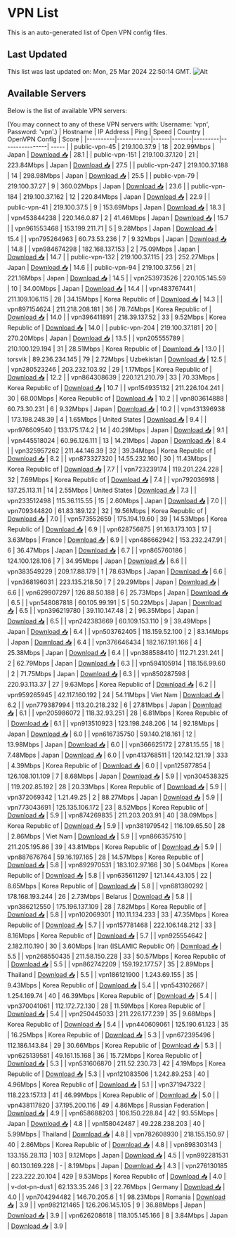 # VPN List

This is an auto-generated list of Open VPN config files.

## Last Updated

This list was last updated on: Mon, 25 Mar 2024 22:50:14 GMT.
![Alt](https://repobeats.axiom.co/api/embed/186b98318ef1479477931607c1ad7d823f12451f.svg "Repobeats analytics image")

## Available Servers

Below is the list of available VPN servers:

(You may connect to any of these VPN servers with: Username: 'vpn', Password: 'vpn'.)
| Hostname | IP Address | Ping | Speed | Country | OpenVPN Config | Score |
|----------|------------|------|-------|---------|----------------| ----- |
| public-vpn-45 | 219.100.37.9 | 18 | 202.99Mbps | Japan | [Download 📥](./configs/server_0_JP.ovpn) | 28.1 |
| public-vpn-151 | 219.100.37.120 | 21 | 223.84Mbps | Japan | [Download 📥](./configs/server_1_JP.ovpn) | 27.5 |
| public-vpn-247 | 219.100.37.188 | 14 | 298.98Mbps | Japan | [Download 📥](./configs/server_2_JP.ovpn) | 25.5 |
| public-vpn-79 | 219.100.37.27 | 9 | 360.02Mbps | Japan | [Download 📥](./configs/server_3_JP.ovpn) | 23.6 |
| public-vpn-184 | 219.100.37.162 | 12 | 220.84Mbps | Japan | [Download 📥](./configs/server_4_JP.ovpn) | 22.9 |
| public-vpn-41 | 219.100.37.5 | 9 | 153.69Mbps | Japan | [Download 📥](./configs/server_5_JP.ovpn) | 18.3 |
| vpn453844238 | 220.146.0.87 | 2 | 41.46Mbps | Japan | [Download 📥](./configs/server_6_JP.ovpn) | 15.7 |
| vpn961553468 | 153.199.211.71 | 5 | 9.28Mbps | Japan | [Download 📥](./configs/server_7_JP.ovpn) | 15.4 |
| vpn795264963 | 60.73.53.236 | 7 | 9.32Mbps | Japan | [Download 📥](./configs/server_8_JP.ovpn) | 14.8 |
| vpn984674298 | 182.168.137.153 | 2 | 75.09Mbps | Japan | [Download 📥](./configs/server_9_JP.ovpn) | 14.7 |
| public-vpn-132 | 219.100.37.115 | 23 | 252.27Mbps | Japan | [Download 📥](./configs/server_10_JP.ovpn) | 14.6 |
| public-vpn-94 | 219.100.37.56 | 21 | 221.16Mbps | Japan | [Download 📥](./configs/server_11_JP.ovpn) | 14.5 |
| vpn253973526 | 220.105.145.59 | 10 | 34.00Mbps | Japan | [Download 📥](./configs/server_12_JP.ovpn) | 14.4 |
| vpn483767441 | 211.109.106.115 | 28 | 34.15Mbps | Korea Republic of | [Download 📥](./configs/server_13_KR.ovpn) | 14.3 |
| vpn897154624 | 211.218.208.181 | 36 | 78.74Mbps | Korea Republic of | [Download 📥](./configs/server_14_KR.ovpn) | 14.0 |
| vpn396411891 | 218.39.137.52 | 33 | 9.52Mbps | Korea Republic of | [Download 📥](./configs/server_15_KR.ovpn) | 14.0 |
| public-vpn-204 | 219.100.37.181 | 20 | 270.20Mbps | Japan | [Download 📥](./configs/server_16_JP.ovpn) | 13.5 |
| vpn205555789 | 210.100.129.194 | 31 | 28.51Mbps | Korea Republic of | [Download 📥](./configs/server_17_KR.ovpn) | 13.0 |
| torsvik | 89.236.234.145 | 79 | 2.72Mbps | Uzbekistan | [Download 📥](./configs/server_18_UZ.ovpn) | 12.5 |
| vpn280523246 | 203.232.103.92 | 29 | 1.17Mbps | Korea Republic of | [Download 📥](./configs/server_19_KR.ovpn) | 12.2 |
| vpn864308639 | 220.121.210.79 | 33 | 70.33Mbps | Korea Republic of | [Download 📥](./configs/server_20_KR.ovpn) | 10.7 |
| vpn154935132 | 211.226.104.241 | 30 | 68.00Mbps | Korea Republic of | [Download 📥](./configs/server_21_KR.ovpn) | 10.2 |
| vpn803614888 | 60.73.30.231 | 6 | 9.32Mbps | Japan | [Download 📥](./configs/server_22_JP.ovpn) | 10.2 |
| vpn431396938 | 173.198.248.39 | 4 | 1.65Mbps | United States | [Download 📥](./configs/server_23_US.ovpn) | 9.4 |
| vpn976609540 | 133.175.174.2 | 14 | 40.29Mbps | Japan | [Download 📥](./configs/server_24_JP.ovpn) | 9.1 |
| vpn445518024 | 60.96.126.111 | 13 | 14.21Mbps | Japan | [Download 📥](./configs/server_25_JP.ovpn) | 8.4 |
| vpn325957262 | 211.44.146.39 | 32 | 39.34Mbps | Korea Republic of | [Download 📥](./configs/server_26_KR.ovpn) | 8.2 |
| vpn873327320 | 14.55.232.160 | 30 | 11.43Mbps | Korea Republic of | [Download 📥](./configs/server_27_KR.ovpn) | 7.7 |
| vpn723239174 | 119.201.224.228 | 32 | 7.69Mbps | Korea Republic of | [Download 📥](./configs/server_28_KR.ovpn) | 7.4 |
| vpn792036918 | 137.25.113.11 | 14 | 2.55Mbps | United States | [Download 📥](./configs/server_29_US.ovpn) | 7.3 |
| vpn233512498 | 115.36.115.55 | 15 | 2.60Mbps | Japan | [Download 📥](./configs/server_30_JP.ovpn) | 7.0 |
| vpn709344820 | 61.83.189.122 | 32 | 19.56Mbps | Korea Republic of | [Download 📥](./configs/server_31_KR.ovpn) | 7.0 |
| vpn573552659 | 175.194.19.60 | 39 | 14.53Mbps | Korea Republic of | [Download 📥](./configs/server_32_KR.ovpn) | 6.9 |
| vpn628756875 | 91.163.173.103 | 17 | 3.63Mbps | France | [Download 📥](./configs/server_33_FR.ovpn) | 6.9 |
| vpn486662942 | 153.232.247.91 | 6 | 36.47Mbps | Japan | [Download 📥](./configs/server_34_JP.ovpn) | 6.7 |
| vpn865760186 | 124.100.128.106 | 7 | 34.95Mbps | Japan | [Download 📥](./configs/server_35_JP.ovpn) | 6.6 |
| vpn383549229 | 209.17.88.179 | 1 | 78.63Mbps | Japan | [Download 📥](./configs/server_36_JP.ovpn) | 6.6 |
| vpn368196031 | 223.135.218.50 | 7 | 29.29Mbps | Japan | [Download 📥](./configs/server_37_JP.ovpn) | 6.6 |
| vpn629907297 | 126.88.50.188 | 6 | 25.73Mbps | Japan | [Download 📥](./configs/server_38_JP.ovpn) | 6.5 |
| vpn548087818 | 60.105.99.191 | 5 | 50.22Mbps | Japan | [Download 📥](./configs/server_39_JP.ovpn) | 6.5 |
| vpn396219780 | 39.110.147.48 | 2 | 96.35Mbps | Japan | [Download 📥](./configs/server_40_JP.ovpn) | 6.5 |
| vpn242383669 | 60.109.153.110 | 9 | 39.49Mbps | Japan | [Download 📥](./configs/server_41_JP.ovpn) | 6.4 |
| vpn503762405 | 118.159.52.100 | 2 | 83.14Mbps | Japan | [Download 📥](./configs/server_42_JP.ovpn) | 6.4 |
| vpn376646434 | 182.167.191.166 | 4 | 25.38Mbps | Japan | [Download 📥](./configs/server_43_JP.ovpn) | 6.4 |
| vpn388588410 | 112.71.231.241 | 2 | 62.79Mbps | Japan | [Download 📥](./configs/server_44_JP.ovpn) | 6.3 |
| vpn594105914 | 118.156.99.60 | 2 | 71.75Mbps | Japan | [Download 📥](./configs/server_45_JP.ovpn) | 6.3 |
| vpn850287598 | 220.93.113.37 | 27 | 9.63Mbps | Korea Republic of | [Download 📥](./configs/server_46_KR.ovpn) | 6.2 |
| vpn959265945 | 42.117.160.192 | 24 | 54.11Mbps | Viet Nam | [Download 📥](./configs/server_47_VN.ovpn) | 6.2 |
| vpn779387994 | 113.20.218.232 | 6 | 27.81Mbps | Japan | [Download 📥](./configs/server_48_JP.ovpn) | 6.1 |
| vpn205986072 | 118.32.93.251 | 28 | 6.81Mbps | Korea Republic of | [Download 📥](./configs/server_49_KR.ovpn) | 6.1 |
| vpn913510923 | 123.198.248.206 | 14 | 92.18Mbps | Japan | [Download 📥](./configs/server_50_JP.ovpn) | 6.0 |
| vpn616735750 | 59.140.218.161 | 12 | 13.98Mbps | Japan | [Download 📥](./configs/server_51_JP.ovpn) | 6.0 |
| vpn366625172 | 27.81.15.55 | 18 | 7.48Mbps | Japan | [Download 📥](./configs/server_52_JP.ovpn) | 6.0 |
| vpn413768511 | 120.142.121.19 | 333 | 4.39Mbps | Korea Republic of | [Download 📥](./configs/server_53_KR.ovpn) | 6.0 |
| vpn125877854 | 126.108.101.109 | 7 | 8.68Mbps | Japan | [Download 📥](./configs/server_54_JP.ovpn) | 5.9 |
| vpn304538325 | 119.202.85.192 | 28 | 20.33Mbps | Korea Republic of | [Download 📥](./configs/server_55_KR.ovpn) | 5.9 |
| vpn372069342 | 1.21.49.25 | 2 | 88.27Mbps | Japan | [Download 📥](./configs/server_56_JP.ovpn) | 5.9 |
| vpn773043691 | 125.135.106.172 | 23 | 8.52Mbps | Korea Republic of | [Download 📥](./configs/server_57_KR.ovpn) | 5.9 |
| vpn874269835 | 211.203.203.91 | 40 | 38.09Mbps | Korea Republic of | [Download 📥](./configs/server_58_KR.ovpn) | 5.9 |
| vpn381979542 | 116.109.65.50 | 28 | 2.86Mbps | Viet Nam | [Download 📥](./configs/server_59_VN.ovpn) | 5.9 |
| vpn866357510 | 211.205.195.86 | 39 | 43.81Mbps | Korea Republic of | [Download 📥](./configs/server_60_KR.ovpn) | 5.9 |
| vpn887676764 | 59.16.197.165 | 28 | 14.57Mbps | Korea Republic of | [Download 📥](./configs/server_61_KR.ovpn) | 5.8 |
| vpn892970531 | 183.102.97.166 | 30 | 5.04Mbps | Korea Republic of | [Download 📥](./configs/server_62_KR.ovpn) | 5.8 |
| vpn635611297 | 121.144.43.105 | 22 | 8.65Mbps | Korea Republic of | [Download 📥](./configs/server_63_KR.ovpn) | 5.8 |
| vpn681380292 | 178.168.193.244 | 26 | 2.73Mbps | Belarus | [Download 📥](./configs/server_64_BY.ovpn) | 5.8 |
| vpn386212550 | 175.196.137.109 | 28 | 7.82Mbps | Korea Republic of | [Download 📥](./configs/server_65_KR.ovpn) | 5.8 |
| vpn102069301 | 110.11.134.233 | 33 | 47.35Mbps | Korea Republic of | [Download 📥](./configs/server_66_KR.ovpn) | 5.7 |
| vpn157781468 | 222.106.148.212 | 33 | 8.16Mbps | Korea Republic of | [Download 📥](./configs/server_67_KR.ovpn) | 5.7 |
| vpn925554642 | 2.182.110.190 | 30 | 3.60Mbps | Iran (ISLAMIC Republic Of) | [Download 📥](./configs/server_68_IR.ovpn) | 5.5 |
| vpn268550435 | 211.58.150.228 | 33 | 50.57Mbps | Korea Republic of | [Download 📥](./configs/server_69_KR.ovpn) | 5.5 |
| vpn862742209 | 159.192.177.57 | 35 | 2.89Mbps | Thailand | [Download 📥](./configs/server_70_TH.ovpn) | 5.5 |
| vpn186121900 | 1.243.69.155 | 35 | 9.43Mbps | Korea Republic of | [Download 📥](./configs/server_71_KR.ovpn) | 5.4 |
| vpn543102667 | 1.254.169.74 | 40 | 46.39Mbps | Korea Republic of | [Download 📥](./configs/server_72_KR.ovpn) | 5.4 |
| vpn370041061 | 112.172.72.130 | 28 | 11.59Mbps | Korea Republic of | [Download 📥](./configs/server_73_KR.ovpn) | 5.4 |
| vpn250445033 | 211.226.177.239 | 35 | 9.68Mbps | Korea Republic of | [Download 📥](./configs/server_74_KR.ovpn) | 5.4 |
| vpn440609061 | 125.190.61.123 | 35 | 16.25Mbps | Korea Republic of | [Download 📥](./configs/server_75_KR.ovpn) | 5.3 |
| vpn672395496 | 112.186.143.84 | 29 | 30.66Mbps | Korea Republic of | [Download 📥](./configs/server_76_KR.ovpn) | 5.3 |
| vpn625139581 | 49.161.15.168 | 36 | 15.72Mbps | Korea Republic of | [Download 📥](./configs/server_77_KR.ovpn) | 5.3 |
| vpn531606870 | 211.52.230.73 | 42 | 4.19Mbps | Korea Republic of | [Download 📥](./configs/server_78_KR.ovpn) | 5.3 |
| vpn121083506 | 1.242.89.253 | 40 | 4.96Mbps | Korea Republic of | [Download 📥](./configs/server_79_KR.ovpn) | 5.1 |
| vpn371947322 | 118.223.157.13 | 41 | 46.99Mbps | Korea Republic of | [Download 📥](./configs/server_80_KR.ovpn) | 5.0 |
| vpn438117820 | 37.195.200.116 | 49 | 4.86Mbps | Russian Federation | [Download 📥](./configs/server_81_RU.ovpn) | 4.9 |
| vpn658688203 | 106.150.228.84 | 42 | 93.55Mbps | Japan | [Download 📥](./configs/server_82_JP.ovpn) | 4.8 |
| vpn158042487 | 49.228.238.203 | 40 | 5.99Mbps | Thailand | [Download 📥](./configs/server_83_TH.ovpn) | 4.8 |
| vpn782608930 | 218.155.150.97 | 40 | 2.86Mbps | Korea Republic of | [Download 📥](./configs/server_84_KR.ovpn) | 4.8 |
| vpn898303143 | 133.155.28.113 | 103 | 9.12Mbps | Japan | [Download 📥](./configs/server_85_JP.ovpn) | 4.5 |
| vpn992281531 | 60.130.169.228 | - | 8.19Mbps | Japan | [Download 📥](./configs/server_86_JP.ovpn) | 4.3 |
| vpn276130185 | 223.222.20.104 | 429 | 9.53Mbps | Korea Republic of | [Download 📥](./configs/server_87_KR.ovpn) | 4.0 |
| v-dot-pn-dus1 | 62.133.35.246 | 3 | 22.76Mbps | Germany | [Download 📥](./configs/server_88_DE.ovpn) | 4.0 |
| vpn704294482 | 146.70.205.6 | 1 | 98.23Mbps | Romania | [Download 📥](./configs/server_89_RO.ovpn) | 3.9 |
| vpn982121465 | 126.206.145.105 | 9 | 36.88Mbps | Japan | [Download 📥](./configs/server_90_JP.ovpn) | 3.9 |
| vpn626208618 | 118.105.145.166 | 8 | 3.84Mbps | Japan | [Download 📥](./configs/server_91_JP.ovpn) | 3.9 |
